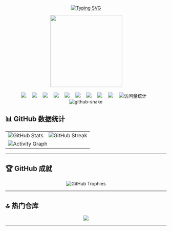<div align="center">

  <!-- dynamic typing effect 动态打字效果 -->
  
  [![Typing SVG](https://readme-typing-svg.demolab.com?font=Fira+Code&pause=1000&width=495&lines=console.log(%22Hello%2C%20World%22);祝你：下班准点，需求冻结，薪资起飞！&center=true&size=27)](https://git.io/typing-svg)


  <!-- knock code pictures 敲代码的图片 -->
  <picture>
    <source media="(prefers-color-scheme: dark)" srcset="https://cdn.jsdelivr.net/gh/ytxCells/ytxCells/assets/images/shin_chan.gif" />
    <source media="(prefers-color-scheme: light)" srcset="https://cdn.jsdelivr.net/gh/ytxCells/ytxCells/assets/images/shin_chan.gif" height="225px" />
    <img src="https://cdn.jsdelivr.net/gh/ytxCells/ytxCells/assets/images/shin_chan.gif" />
  </picture>

  <!-- for beauty 留个空行好看点 -->
  <div>&nbsp;</div>

  <!-- profile logo 个人资料徽标 -->
  <div>
    <a href="https://www.pplay.fun/"><img src="https://img.shields.io/badge/Website-博客-8c36db" /></a>&emsp;
    <a href="https://www.pplay.fun/upload/%E5%BC%80%E7%89%A9%E5%BF%97%E5%BE%AE%E4%BF%A1%E5%85%AC%E4%BC%97%E5%8F%B7.png"><img src="https://img.shields.io/badge/WeChat-微信公众号-07c160" /></a>&emsp;
    <a href="https://x.com/TianxinYing"><img src="https://img.shields.io/twitter/follow/TianxinYing.svg?style=social" /></a>&emsp;
    <a href="https://weibo.com/u/5849007080"><img src="https://img.shields.io/badge/weibo-微博-c32136" /></a>&emsp;
    <a href="https://www.zhihu.com/people/ytxCells"><img src="https://img.shields.io/badge/zhihu-知乎-blue" /></a>&emsp;
    <a href="https://blog.csdn.net/qq_41548638"><img src="https://img.shields.io/badge/csdn-csdn-orange" /></a>&emsp;
    <a href="https://www.toutiao.com/c/user/token/Cieh2jcBmhdqujCRd2FIIIfJ_ptHSIKF9UMN0_MWGhqwDJbBKv5pIm4aSQo8AAAAAAAAAAAAAE82RhhAuI6QobMorZ--pHiNqtApt7fxp0kH6m-nVr231pd7YWjhQdEyj8x5ZuIli2uSEMih9g0Yw8WD6gQiAQOsXvfJ/?source=wenda_detail&log_from=1044325c876ab8_1752041402686"><img src="https://img.shields.io/badge/toutiao-头条-c32136" /></a>&emsp;
    <a href="https://space.bilibili.com/15159425"><img src="https://img.shields.io/badge/Bilibili-B站-ff69b4" /></a>&emsp;
    <a href="https://www.youtube.com/@ytxCells"><img src="https://img.shields.io/badge/YouTube-油管-c32136" /></a>&emsp;
    <!-- visitor -->
    <img src="https://komarev.com/ghpvc/?username=ytxCells&label=Views&color=5CA4A9&style=flat" alt="访问量统计" />&emsp;
  </div>

  <!-- Snake Code Contribution Map 贪吃蛇代码贡献图 -->
  <picture>
    <source media="(prefers-color-scheme: dark)" srcset="https://cdn.jsdelivr.net/gh/ytxCells/ytxCells/profile-snake-contrib/github-contribution-grid-snake-dark.svg" />
    <source media="(prefers-color-scheme: light)" srcset="https://cdn.jsdelivr.net/gh/ytxCells/ytxCells/profile-snake-contrib/github-contribution-grid-snake.svg" />
    <img alt="github-snake" src="https://cdn.jsdelivr.net/gh/ytxCells/ytxCells/profile-snake-contrib/github-contribution-grid-snake-dark.svg" />
  </picture>

</div>

## 📊 GitHub 数据统计

<div align="center">
  <table>
    <tr>
      <td>
        <img src="https://github-readme-stats.vercel.app/api?username=ytxCells&show_icons=true&theme=radical&count_private=true&include_all_commits=true" alt="GitHub Stats" />
      </td>
      <td>
        <img src="https://github-readme-streak-stats.herokuapp.com/?user=ytxCells&theme=radical" alt="GitHub Streak" />
      </td>
    </tr>
    <tr>
      <td colspan="2">
        <img src="https://github-readme-activity-graph.vercel.app/graph?username=ytxCells&theme=github-compact&bg_color=0d1117&color=5D3FD3&line=4169E1&point=ffffff" alt="Activity Graph" />
      </td>
    </tr>
  </table>
</div>

---

## 🏆 GitHub 成就

<p align="center">
  <img src="https://github-profile-trophy.vercel.app/?username=ytxCells&theme=onedark&row=2&column=3&margin-w=15&margin-h=15" alt="GitHub Trophies" />
</p>

---

## 🔝 热门仓库

<div align="center">
  <a href="https://github.com/ytxCells/plugin-weread-halo">
    <img align="center" src="https://github-readme-stats.vercel.app/api/pin/?username=ytxCells&repo=plugin-weread-halo&theme=dark" />
  </a>
</div>

---
